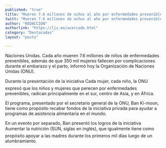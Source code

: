 ```yaml
---
published: "true"
title: "Mueren 7.6 millones de niños al año por enfermedades prevenibles: ONU"
twitt: "Mueren 7.6 millones de niños al año por enfermedades prevenibles: ONU"
author: "REDACCION"
authorlink: "https://ljz.mx/acercade.html"
category: "Destacadas"
layout: "posts"

---
```



  Naciones Unidas. Cada año mueren 7.6 millones de niños de enfermedades prevenibles, además de que 350 mil mujeres fallecen por complicaciones durante el embarazo y el parto, informó hoy la Organización de Naciones Unidas (ONU).



  Durante la presentación de la iniciativa Cada mujer, cada niño, la ONU expresó que los niños y mujeres que perecen por enfermedades prevenibles, radican principalmente en el sur, centro de Asia, y en África.



  El programa, presentado por el secretario general de la ONU, Ban Ki-moon, tiene como propósito recabar fondos de la iniciativa privada para ayudar a programas de asistencia alimentaria en el mundo.



  En un evento por separado, Ban presentó los logros de la iniciativa Aumentar la nutrición (SUN, siglas en inglés), que igualmente tiene como propósito apoyar a las madres durante los primeros mil días luego de un alumbramiento.


